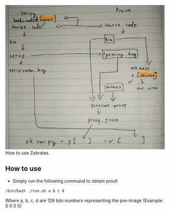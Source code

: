 ![zokrates_usage](./zokrates.jpg)
How to use Zokrates.

## How to use

- Simply run the following command to obtain proof:

```bash
/bin/bash ./run.sh a b c d
```

Where a, b, c, d are 128 bits numbers representing the pre-image (Example: 0 0 0 5)
